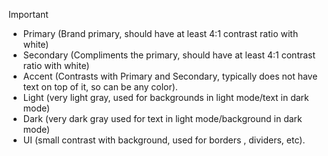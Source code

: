 > [!important]
> 
> - Primary (Brand primary, should have at least 4:1 contrast ratio with white)
> - Secondary (Compliments the primary, should have at least 4:1 contrast ratio with white)
> - Accent (Contrasts with Primary and Secondary, typically does not have text on top of it, so can be any color).
> - Light (very light gray, used for backgrounds in light mode/text in dark mode)
> - Dark (very dark gray used for text in light mode/background in dark mode)
> - UI (small contrast with background, used for borders , dividers, etc).

  